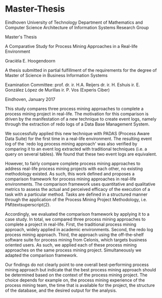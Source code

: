 # Master-Thesis


Eindhoven University of Technology
Department of Mathematics and Computer Science
Architecture of Information Systems Research Group

Master's Thesis

A Comparative Study for Process Mining
Approaches in a Real-life Environment

Graciëla E. Hoogendoorn

A thesis submitted in partial fulfillment of the requirements
for the degree of Master of Science in Business Information Systems

Examination Committee:
prof. dr. ir. H.A. Reijers
dr. ir. H. Eshuis
ir. E. González López de Murillas
ir. P. Vos (Experis Ciber)

Eindhoven, January 2017

This study compares three process mining approaches to complete a process mining project in real-life. 
The motivation for this comparison is driven by the manifestation of a new technique to
create event logs, namely through the extraction of redo logs of a Data Base Management System.

We successfully applied this new technique with PADAS (Process Aware Data Suite)  for the first time in a real-life environment. 
The resulting event log of the `redo log process mining approach' was also verified by comparing it to an event log extracted 
with traditional techniques (i.e. a query on several tables). We found that these two event logs are equivalent.

However, to fairly compare complete process mining approaches to address real-life process mining projects with each other, 
no existing methodology existed. As such, this work defined and proposes a comparison framework for process mining approaches 
in real-life environments. The comparison framework uses quantitative and qualitative metrics to assess the actual and perceived 
efficacy of the execution of a task with a particular method. Tasks are defined in a structured manner through the application of 
the Process Mining Project Methodology, i.e. PM\textsuperscript{2}.

Accordingly, we evaluated the comparison framework by applying it to a case study. In total, we compared three process mining 
approaches to complete a project in real-life. First, the traditional process mining approach, widely applied in academic environments. 
Second, the redo log process mining approach.
Third, the approach using the off-the-shelf software suite for process mining from Celonis, which targets business oriented users. 
As such, we applied each of these process mining approaches on the same process mining project. 
Simultaneously we adapted the comparison framework. 

Our findings do not clearly point to one overall best-performing process mining approach but indicate 
that the best process mining approach should be determined based on the context of the process mining project. 
The choice depends for example on, the process mining experience of the process mining team, 
the time that is available for the project, the structure of the database, and the desired output for the analysis.
